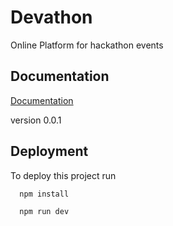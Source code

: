 
# Devathon

Online Platform for hackathon events



## Documentation

[Documentation](https://linktodocumentation)

version 0.0.1
## Deployment

To deploy this project run

```bash
  npm install
```

```bash
  npm run dev
```

